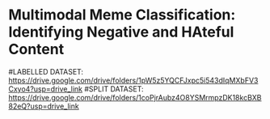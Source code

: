 # Multimodal Meme Classification: Identifying Negative and HAteful Content 
#LABELLED DATASET: https://drive.google.com/drive/folders/1pW5z5YQCFJxpc5i543dIqMXbFV3Cxyo4?usp=drive_link
#SPLIT DATASET: https://drive.google.com/drive/folders/1coPjrAubz4O8YSMrmpzDK18kcBXB82eQ?usp=drive_link
